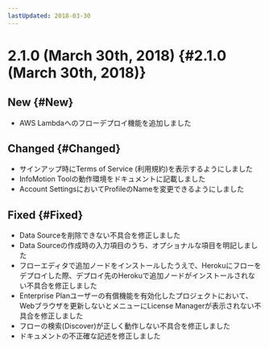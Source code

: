 ```yaml
---
lastUpdated: 2018-03-30
---
```


# 2.1.0 (March 30th, 2018) {#2.1.0 (March 30th, 2018)}

## New {#New}

- AWS Lambdaへのフローデプロイ機能を追加しました

## Changed {#Changed}

- サインアップ時にTerms of Service (利用規約)を表示するようにしました
- InfoMotion Toolの動作環境をドキュメントに記載しました
- Account SettingsにおいてProfileのNameを変更できるようにしました

## Fixed {#Fixed}

- Data Sourceを削除できない不具合を修正しました
- Data Sourceの作成時の入力項目のうち、オプショナルな項目を明記しました
- フローエディタで追加ノードをインストールしたうえで、Herokuにフローをデプロイした際、デプロイ先のHerokuで追加ノードがインストールされない不具合を修正しました
- Enterprise Planユーザーの有償機能を有効化したプロジェクトにおいて、Webブラウザを更新しないとメニューにLicense Managerが表示されない不具合を修正しました
- フローの検索(Discover)が正しく動作しない不具合を修正しました
- ドキュメントの不正確な記述を修正しました
